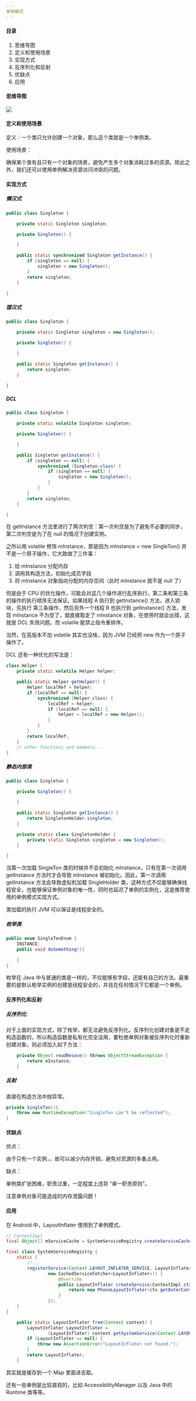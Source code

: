 ```yaml
---
单例模式
---
```


#### 目录

1. 思维导图
2. 定义和使用场景
3. 实现方式
4. 反序列化和反射
5. 优缺点
6. 应用

#### 思维导图

![](https://i.loli.net/2019/01/06/5c316f61d1c06.png)

#### 定义和使用场景

定义：一个类只允许创建一个对象，那么这个类就是一个单例类。

使用场景：

确保某个类有且只有一个对象的场景，避免产生多个对象消耗过多的资源。除此之外，我们还可以使用单例解决资源访问冲突的问题。

#### 实现方式

##### 懒汉式

```java
public class Singleton {

    private static Singleton singleton;

    private Singleton() {

    }

    public static synchronized Singleton getInstance() {
        if (singleton == null) {
            singleton = new Singleton();
        }
        return singleton;
    }

}
```

##### 饿汉式

```java
public class Singleton {

    private static Singleton singleton = new Singleton();

    private Singleton() {

    }

    public static Singleton getInstance() {
        return singleton;
    }

}
```

##### DCL

```java
public class Singleton {

    private static volatile Singleton singleton;

    private Singleton() {

    }

    public Singleton getInstance() {
        if (singleton == null) {
            synchronized (Singleton.class) {
                if (singleton == null) {
                    singleton = new Singleton();
                }
            }
        }
        return singleton;
    }

}
```

在 getInstance 方法里进行了两次判空：第一次判空是为了避免不必要的同步，第二次判空是为了在 null 的情况下创建实例。

之所以用 volatile 修饰 mInstance，那是因为 mInstance = new SingleTon() 并不是一个原子操作，它大致做了三件事：

1. 给 mInstance 分配内存
2. 调用其构造方法，初始化成员字段
3. 将 mInstance 对象指向分配的内存空间（此时 mInstance 就不是 null 了）

但是由于 CPU 的优化操作，可能会对这几个操作进行乱序执行，第二条和第三条的操作的执行顺序无法保证。如果线程 A 执行到 getInstance() 方法，进入锁块，先执行 第三条操作，然后另外一个线程 B 也执行到 getInstance() 方法，发现 mInstance 不为空了，就直接取走了 mInstance 对象，在使用时就会出错，这就是 DCL 失效问题。而 volatile 能禁止指令重排序。

当然，在高版本不加 volatile 其实也没啥，因为 JVM 已经把 new 作为一个原子操作了。

DCL 还有一种优化的写法是：

```java
class Helper {
    private static volatile Helper helper;

    public static Helper getHelper() {
        Helper localRef = helper;
        if (localRef == null) {     
            synchronized (Helper.class) {
                localRef = helper;  
                if (localRef == null) {
                    helper = localRef = new Helper();
                }
            }
        }
        return localRef;    
    }
    // other functions and members...
}
```



##### 静态内部类

```java
public class Singleton {

    private Singleton() {

    }

    public static Singleton getInstance() {
        return SingletonHolder.singleton;
    }

    private static class SingletonHolder {
        private static Singleton singleton = new Singleton();
    }

}
```

当第一次加载 SingleTon 类的时候并不会初始化 mInstance，只有在第一次调用 getInstance 方法时才会导致 mInstance 被初始化。因此，第一次调用 getInstance 方法会导致虚拟机加载 SingleHolder 类，这种方式不仅能够确保线程安全，也能够保证单例对象的唯一性，同时也延迟了单例的实例化，这是推荐使用的单例模式实现方式。

类加载的执行 JVM 可以保证是线程安全的。

##### 枚举类

```java
public enum SingleTonEnum {
    INSTANCE;
    public void doSomething(){
        
    }
}
```

枚举在 Java 中与普通的类是一样的，不仅能够有字段，还能有自己的方法。最重要的是默认枚举实例的创建是线程安全的，并且在任何情况下它都是一个单例。

#### 反序列化和反射

##### 反序列化

对于上面的实现方式，除了枚举，都无法避免反序列化。反序列化创建对象是不走构造函数的，所以构造函数是私有化完全没用，要杜绝单例对象被反序列化时重新创建对象，则必须加入如下方法：

```java
    private Object readResove() throws ObjectStreamException {
        return mInstance;
    }
```

##### 反射

直接在构造方法中抛异常。

```java
private SingleTon(){
	throw new RuntimeException("SingleTon can't be reflected");
}
```

#### 优缺点

优点：

由于只有一个实例，，故可以减少内存开销，避免对资源的多重占用。

缺点：

单例类扩张困难，职责过重，一定程度上违背 “单一职责原则”。

注意单例对象可能造成的内存泄露问题！

#### 应用

在 Android 中，LayoutInflater 使用到了单例模式。

```java
// ContextImpl
final Object[] mServiceCache = SystemServiceRegistry.createServiceCache();
```

```java
final class SystemServiceRegistry {
    static {
        //...
        registerService(Context.LAYOUT_INFLATER_SERVICE, LayoutInflater.class,
                new CachedServiceFetcher<LayoutInflater>() {
                    @Override
                    public LayoutInflater createService(ContextImpl ctx) {
                        return new PhoneLayoutInflater(ctx.getOuterContext());
                    }
                });
    }
}
```

```java
    public static LayoutInflater from(Context context) {
        LayoutInflater LayoutInflater =
                (LayoutInflater) context.getSystemService(Context.LAYOUT_INFLATER_SERVICE);
        if (LayoutInflater == null) {
            throw new AssertionError("LayoutInflater not found.");
        }
        return LayoutInflater;
    }
```

其实就是缓存到一个 Map 里面进去取。

还有一些单例是比较直观的，比如 AccessibilityManager 以及 Java 中的 Runtime 类等等。